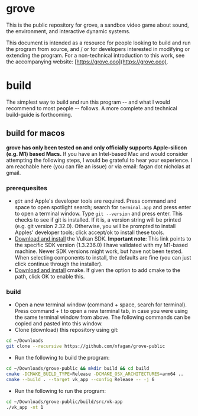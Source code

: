 # grove

This is the public repository for grove, a sandbox video game about sound, the environment, and interactive dynamic systems.

This document is intended as a resource for people looking to build and run the program from source, and / or for developers interested in modifying or extending the program. For a non-technical introduction to this work, see the accompanying website: [https://grove.ooo](https://grove.ooo).

# build

The simplest way to build and run this program -- and what I would recommend to most people -- follows. A more complete and technical build-guide is forthcoming.

## build for macos

**grove has only been tested on and only officially supports Apple-silicon (e.g. M1) based Macs.** If you have an Intel-based Mac and would consider attempting the following steps, I would be grateful to hear your experience. I am reachable here (you can file an issue) or via email: fagan dot nicholas at gmail.

### prerequesites

* `git` and Apple's developer tools are required. Press command and space to open spotlight search; search for `terminal.app` and press enter to open a terminal window. Type `git --version` and press enter. This checks to see if git is installed. If it is, a version string will be printed (e.g. git version 2.32.0). Otherwise, you will be prompted to install Apples' developer tools; click accept/ok to install these tools.
* [Download and install](https://sdk.lunarg.com/sdk/download/1.3.236.0/mac/vulkansdk-macos-1.3.236.0.dmg) the Vulkan SDK. **Important note**: This link points to the specific SDK version (1.3.236.0) I have validated with my M1-based machine. Newer SDK versions might work, but have not been tested. When selecting components to install, the defaults are fine (you can just click continue through the installer).
* [Download and install](https://cmake.org/download/) cmake. If given the option to add cmake to the path, click OK to enable this.

### build

* Open a new terminal window (command + space, search for terminal). Press command + t to open a new terminal tab, in case you were using the same terminal window from above. The following commands can be copied and pasted into this window.
* Clone (download) this repository using git:
```bash
cd ~/Downloads
git clone --recursive https://github.com/nfagan/grove-public
```
* Run the following to build the program:
```bash
cd ~/Downloads/grove-public && mkdir build && cd build
cmake -DCMAKE_BUILD_TYPE=Release -DCMAKE_OSX_ARCHITECTURES=arm64 ..
cmake --build . --target vk_app --config Release -- -j 6
```
* Run the following to run the program:
```bash
cd ~/Downloads/grove-public/build/src/vk-app
./vk_app -nt 1
```